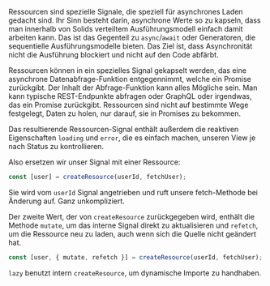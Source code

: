 Ressourcen sind spezielle Signale, die speziell für asynchrones Laden gedacht sind. Ihr Sinn besteht darin, asynchrone Werte so zu kapseln, dass man innerhalb von Solids verteiltem Ausführungsmodell einfach damit arbeiten kann. Das ist das Gegenteil zu `async`/`await` oder Generatoren, die sequentielle Ausführungsmodelle bieten. Das Ziel ist, dass Asynchronität nicht die Ausführung blockiert und nicht auf den Code abfärbt.

Ressourcen können in ein spezielles Signal gekapselt werden, das eine asynchrone Datenabfrage-Funktion entgegennimmt, welche ein Promise zurückgibt. Der Inhalt der Abfrage-Funktion kann alles Mögliche sein. Man kann typische REST-Endpunkte abfragen oder GraphQL oder irgendwas, das ein Promise zurückgibt. Ressourcen sind nicht auf bestimmte Wege festgelegt, Daten zu holen, nur darauf, sie in Promises zu bekommen.

Das resultierende Ressourcen-Signal enthält außerdem die reaktiven Eigenschaften `loading` und `error`, die es einfach machen, unseren View je nach Status zu kontrollieren.

Also ersetzen wir unser Signal mit einer Ressource:
```js
const [user] = createResource(userId, fetchUser);
```
Sie wird vom `userId` Signal angetrieben und ruft unsere fetch-Methode bei Änderung auf. Ganz unkompliziert.

Der zweite Wert, der von `createResource` zurückgegeben wird, enthält die Methode `mutate`, um das interne Signal direkt zu aktualisieren und `refetch`, um die Ressource neu zu laden, auch wenn sich die Quelle nicht geändert hat.

```js
const [user, { mutate, refetch }] = createResource(userId, fetchUser);
```

`lazy` benutzt intern `createResource`, um dynamische Importe zu handhaben.
